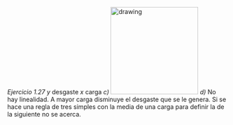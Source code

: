 *Ejercicio 1.27* 
$y$ desgaste
$x$ carga
*c)* 
<img src="PXL_20250321_133157265.jpg" alt="drawing" width="200"/>
*d)* No hay linealidad. A mayor carga disminuye el desgaste que se le genera. Si se hace una regla de tres simples con la media de una carga para definir la de la siguiente no se acerca.